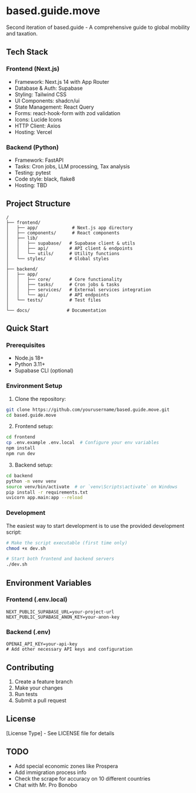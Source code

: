 # based.guide.move

Second iteration of based.guide - A comprehensive guide to global mobility and taxation.

## Tech Stack

### Frontend (Next.js)
- Framework: Next.js 14 with App Router
- Database & Auth: Supabase
- Styling: Tailwind CSS
- UI Components: shadcn/ui
- State Management: React Query
- Forms: react-hook-form with zod validation
- Icons: Lucide Icons
- HTTP Client: Axios
- Hosting: Vercel

### Backend (Python)
- Framework: FastAPI
- Tasks: Cron jobs, LLM processing, Tax analysis
- Testing: pytest
- Code style: black, flake8
- Hosting: TBD

## Project Structure
```
/
├── frontend/
│   ├── app/             # Next.js app directory
│   ├── components/      # React components
│   ├── lib/            
│   │   ├── supabase/   # Supabase client & utils
│   │   ├── api/        # API client & endpoints
│   │   └── utils/      # Utility functions
│   └── styles/         # Global styles
│
├── backend/
│   ├── app/           
│   │   ├── core/       # Core functionality
│   │   ├── tasks/      # Cron jobs & tasks
│   │   ├── services/   # External services integration
│   │   └── api/        # API endpoints
│   └── tests/          # Test files
│
└── docs/              # Documentation
```

## Quick Start

### Prerequisites
- Node.js 18+
- Python 3.11+
- Supabase CLI (optional)

### Environment Setup

1. Clone the repository:
```bash
git clone https://github.com/yourusername/based.guide.move.git
cd based.guide.move
```

2. Frontend setup:
```bash
cd frontend
cp .env.example .env.local  # Configure your env variables
npm install
npm run dev
```

3. Backend setup:
```bash
cd backend
python -m venv venv
source venv/bin/activate  # or `venv\Scripts\activate` on Windows
pip install -r requirements.txt
uvicorn app.main:app --reload
```

### Development

The easiest way to start development is to use the provided development script:

```bash
# Make the script executable (first time only)
chmod +x dev.sh

# Start both frontend and backend servers
./dev.sh
```

## Environment Variables

### Frontend (.env.local)
```
NEXT_PUBLIC_SUPABASE_URL=your-project-url
NEXT_PUBLIC_SUPABASE_ANON_KEY=your-anon-key
```

### Backend (.env)
```
OPENAI_API_KEY=your-api-key
# Add other necessary API keys and configuration
```

## Contributing

1. Create a feature branch
2. Make your changes
3. Run tests
4. Submit a pull request

## License

[License Type] - See LICENSE file for details

## TODO
- Add special economic zones like Prospera
- Add immigration process info
- Check the scrape for accuracy on 10 different countries
- Chat with Mr. Pro Bonobo

